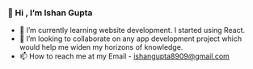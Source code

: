 ### 👋 Hi , I’m Ishan Gupta

- 🌱 I’m currently learning website development. I started using React.
- 👯 I’m looking to collaborate on any app development project which would help me widen my horizons of knowledge.
- 📫 How to reach me at my Email - ishangupta8909@gmail.com
